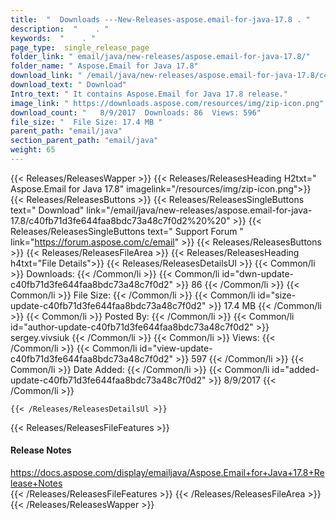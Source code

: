 ```yaml
---
title:  "  Downloads ---New-Releases-aspose.email-for-java-17.8 . " 
description:  "    . " 
keywords:  "    . " 
page_type:  single_release_page
folder_link: " email/java/new-releases/aspose.email-for-java-17.8/"
folder_name: " Aspose.Email for Java 17.8"
download_link: " /email/java/new-releases/aspose.email-for-java-17.8/c40fb71d3fe644faa8bdc73a48c7f0d2"
download_text: " Download"
Intro_text: " It contains Aspose.Email for Java 17.8 release."
image_link: " https://downloads.aspose.com/resources/img/zip-icon.png"
download_count: "   8/9/2017  Downloads: 86  Views: 596"
file_size: "  File Size: 17.4 MB "
parent_path: "email/java"
section_parent_path: "email/java"
weight: 65 
---
```


{{< Releases/ReleasesWapper >}}
  {{< Releases/ReleasesHeading H2txt=" Aspose.Email for Java 17.8" imagelink="/resources/img/zip-icon.png">}}
  {{< Releases/ReleasesButtons >}}
    {{< Releases/ReleasesSingleButtons text=" Download" link="/email/java/new-releases/aspose.email-for-java-17.8/c40fb71d3fe644faa8bdc73a48c7f0d2%20%20" >}}
    {{< Releases/ReleasesSingleButtons text=" Support Forum " link="https://forum.aspose.com/c/email" >}}
  {{< Releases/ReleasesButtons >}}
  {{< Releases/ReleasesFileArea >}}
    {{< Releases/ReleasesHeading h4txt="File Details">}}
    {{< Releases/ReleasesDetailsUl >}}
            {{< Common/li  >}} Downloads: {{< /Common/li >}} 
      {{< Common/li id="dwn-update-c40fb71d3fe644faa8bdc73a48c7f0d2" >}} 86 {{< /Common/li >}} 
      {{< Common/li  >}} File Size: {{< /Common/li >}} 
      {{< Common/li id="size-update-c40fb71d3fe644faa8bdc73a48c7f0d2" >}} 17.4 MB {{< /Common/li >}} 
      {{< Common/li  >}} Posted By: {{< /Common/li >}} 
      {{< Common/li id="author-update-c40fb71d3fe644faa8bdc73a48c7f0d2" >}} sergey.vivsiuk {{< /Common/li >}} 
      {{< Common/li  >}} Views: {{< /Common/li >}} 
      {{< Common/li id="view-update-c40fb71d3fe644faa8bdc73a48c7f0d2" >}} 597 {{< /Common/li >}} 
      {{< Common/li  >}} Date Added: {{< /Common/li >}} 
      {{< Common/li id="added-update-c40fb71d3fe644faa8bdc73a48c7f0d2" >}} 8/9/2017 {{< /Common/li >}} 

    {{< /Releases/ReleasesDetailsUl >}}

  {{< Releases/ReleasesFileFeatures >}}
      <h4>Release Notes</h4><div><a href="https://docs.aspose.com/display/emailjava/Aspose.Email+for+Java+17.8+Release+Notes">https://docs.aspose.com/display/emailjava/Aspose.Email+for+Java+17.8+Release+Notes</a></div>
  {{< /Releases/ReleasesFileFeatures >}}
 {{< /Releases/ReleasesFileArea >}}
{{< /Releases/ReleasesWapper >}}


